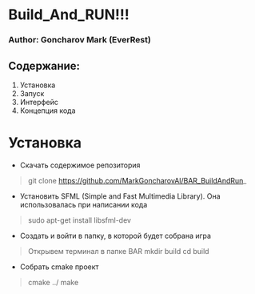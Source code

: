 # Build_And_RUN!!! #
### Author: Goncharov Mark (EverRest) ###

Содержание: 
-----------
1.  Установка
2.  Запуск
3.  Интерфейс
4.  Концепция кода

Установка
=========
* Скачать содержимое репозитория
>git clone https://github.com/MarkGoncharovAl/BAR_BuildAndRun_
* Установить SFML (Simple and Fast Multimedia Library). Она использовалась при написании кода
>sudo apt-get install libsfml-dev
* Сoздать и войти в папку, в которой будет собрана игра
>Открывем терминал в папке BAR
>mkdir build
>cd build
* Собрать cmake проект 
>cmake ../
>make

